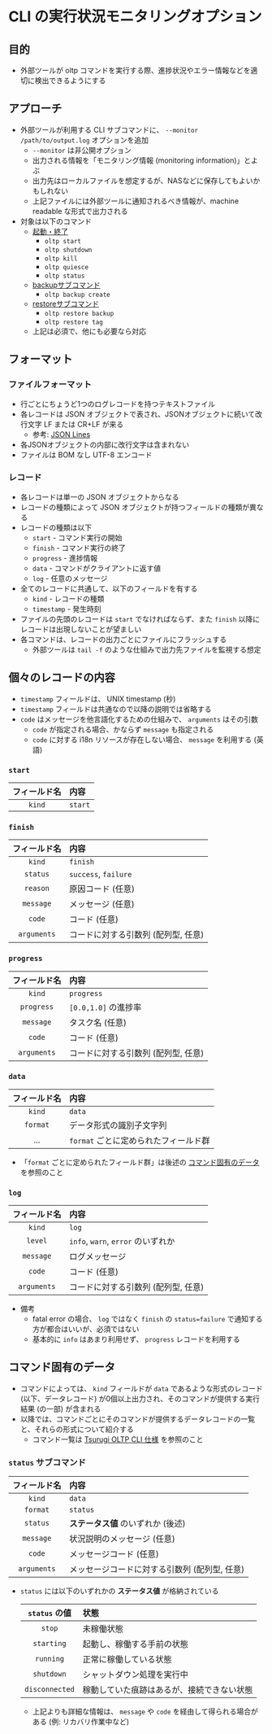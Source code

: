 # CLI の実行状況モニタリングオプション

## 目的

* 外部ツールが oltp コマンドを実行する際、進捗状況やエラー情報などを適切に検出できるようにする

## アプローチ

* 外部ツールが利用する CLI サブコマンドに、 `--monitor /path/to/output.log` オプションを追加
  * `--monitor` は非公開オプション
  * 出力される情報を「モニタリング情報 (monitoring information)」とよぶ
  * 出力先はローカルファイルを想定するが、NASなどに保存してもよいかもしれない
  * 上記ファイルには外部ツールに通知されるべき情報が、machine readable な形式で出力される
* 対象は以下のコマンド
  * [起動・終了](cli-spec-ja.md#%E8%B5%B7%E5%8B%95%E7%B5%82%E4%BA%86)
    * `oltp start`
    * `oltp shutdown`
    * `oltp kill`
    * `oltp quiesce`
    * `oltp status`
  * [backupサブコマンド](cli-spec-ja.md#backup-%E3%82%B5%E3%83%96%E3%82%B3%E3%83%9E%E3%83%B3%E3%83%89)
    * `oltp backup create`
  * [restoreサブコマンド](cli-spec-ja.md#restore-%E3%82%B5%E3%83%96%E3%82%B3%E3%83%9E%E3%83%B3%E3%83%89)
    * `oltp restore backup`
    * `oltp restore tag`
  * 上記は必須で、他にも必要なら対応

## フォーマット

### ファイルフォーマット

* 行ごとにちょうど1つのログレコードを持つテキストファイル
* 各レコードは JSON オブジェクトで表され、JSONオブジェクトに続いて改行文字 LF または CR+LF が来る
  * 参考: [JSON Lines](https://jsonlines.org/)
* 各JSONオブジェクトの内部に改行文字は含まれない
* ファイルは BOM なし UTF-8 エンコード

### レコード

* 各レコードは単一の JSON オブジェクトからなる
* レコードの種類によって JSON オブジェクトが持つフィールドの種類が異なる
* レコードの種類は以下
  * `start` - コマンド実行の開始
  * `finish` - コマンド実行の終了
  * `progress` - 進捗情報
  * `data` - コマンドがクライアントに返す値
  * `log` - 任意のメッセージ
* 全てのレコードに共通して、以下のフィールドを有する
  * `kind` - レコードの種類
  * `timestamp` - 発生時刻
* ファイルの先頭のレコードは `start` でなければならず、また `finish` 以降にレコードは出現しないことが望ましい
* 各コマンドは、レコードの出力ごとにファイルにフラッシュする
  * 外部ツールは `tail -f` のような仕組みで出力先ファイルを監視する想定

## 個々のレコードの内容

* `timestamp` フィールドは、 UNIX timestamp (秒)
* `timestamp` フィールドは共通なので以降の説明では省略する
* `code` はメッセージを他言語化するための仕組みで、 `arguments` はその引数
  * `code` が指定される場合、かならず `message` も指定される
  * `code` に対する i18n リソースが存在しない場合、 `message` を利用する (英語)

### `start`

| フィールド名 | 内容 |
|:-:|:--|
| `kind` | `start` |

### `finish`

| フィールド名 | 内容 |
|:-:|:--|
| `kind` | `finish` |
| `status` | `success`, `failure` |
| `reason` | 原因コード (任意) |
| `message` | メッセージ (任意) |
| `code` | コード (任意) |
| `arguments` | コードに対する引数列 (配列型, 任意) |

### `progress`

| フィールド名 | 内容 |
|:-:|:--|
| `kind` | `progress` |
| `progress` | `[0.0,1.0]` の進捗率 |
| `message` | タスク名 (任意) |
| `code` | コード (任意) |
| `arguments` | コードに対する引数列 (配列型, 任意) |

### `data`

| フィールド名 | 内容 |
|:-:|:--|
| `kind` | `data` |
| `format` | データ形式の識別子文字列 |
| ... | `format` ごとに定められたフィールド群 |

* 「`format` ごとに定められたフィールド群」は後述の [コマンド固有のデータ](#コマンド固有のデータ) を参照のこと

### `log`

| フィールド名 | 内容 |
|:-:|:--|
| `kind` | `log` |
| `level` | `info`, `warn`, `error` のいずれか |
| `message` | ログメッセージ |
| `code` | コード (任意) |
| `arguments` | コードに対する引数列 (配列型, 任意) |

* 備考
  * fatal error の場合、 `log` ではなく `finish` の `status=failure` で通知する方が都合はいいが、必須ではない
  * 基本的に `info` はあまり利用せず、 `progress` レコードを利用する

## コマンド固有のデータ

* コマンドによっては、 `kind` フィールドが `data` であるような形式のレコード (以下、データレコード) が0個以上出力され、そのコマンドが提供する実行結果 (の一部) が含まれる
* 以降では、コマンドごとにそのコマンドが提供するデータレコードの一覧と、それらの形式について紹介する
  * コマンド一覧は [Tsurugi OLTP CLI 仕様](cli-spec-ja.md) を参照のこと

### `status` サブコマンド

| フィールド名 | 内容 |
|:-:|:--|
| `kind` | `data` |
| `format` | `status` |
| `status` | __ステータス値__ のいずれか (後述) |
| `message` | 状況説明のメッセージ (任意) |
| `code` | メッセージコード (任意) |
| `arguments` | メッセージコードに対する引数列 (配列型, 任意) |

* `status` には以下のいずれかの __ステータス値__ が格納されている

  | `status` の値 | 状態 |
  |:-:|:--|
  | `stop` | 未稼働状態 |
  | `starting` | 起動し、稼働する手前の状態 |
  | `running` | 正常に稼働している状態 |
  | `shutdown` | シャットダウン処理を実行中 |
  | `disconnected` | 稼動していた痕跡はあるが、接続できない状態 |

  * 上記よりも詳細な情報は、 `message` や `code` を経由して得られる場合がある (例: リカバリ作業中など)